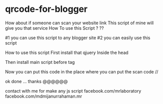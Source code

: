 # qrcode-for-blogger
How about if someone can scan your website link
This script of mine will give you that service
How To use this Script ? ??

#1 you can use this script to any blogger site 
#2 you can easily use this script

How to use this script
First install that qjuery Inside the head
 <script src="https://ajax.googleapis.com/ajax/libs/jquery/3.6.0/jquery.min.js"></script>
 
 Then install main script  before </body> tag
  <script src=" https://mrlaboratory.github.io/qrcode-for-blogger/qrmr.js"></script>

Now you can put this code in the place where you can put the scan code
//  <div class='mrpostscan'></div>


ok done ... 
thanks @@@@@@

contact with me for make  any js script 
facebook.com/mrlaboratory
facebook.com/mdmijanurrahaman.mr
